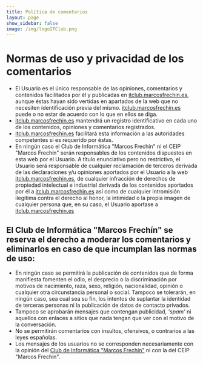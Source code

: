 ```yaml
---
title: Política de comentarios
layout: page
show_sidebar: false
image: /img/logoITClub.png
---
```


# Normas de uso y privacidad de los comentarios
- El Usuario es el único responsable de las opiniones, comentarios y contenidos facilitados por él y publicadas en [itclub.marcosfrechin.es](https://itclub.marcosfrechin.es/), aunque éstas hayan sido vertidas en apartados de la web que no necesiten identificación previa del mismo. [itclub.marcosfrechin.es](https://itclub.marcosfrechin.es/) puede o no estar de acuerdo con lo que en ellos se diga.
- [itclub.marcosfrechin.es](https://itclub.marcosfrechin.es/) mantendrá un registro identificativo en cada uno de los contenidos, opiniones y comentarios registrados.
- [itclub.marcosfrechin.es](https://itclub.marcosfrechin.es/) facilitará esta información a las autoridades competentes si es requerido por éstas.
- En ningún caso el Club de Informática "Marcos Frechín" ni el CEIP "Marcos Frechín" serán responsables de los contenidos dispuestos en esta web por el Usuario. A título enunciativo pero no restrictivo, el Usuario será responsable de cualquier reclamación de terceros derivada de las declaraciones y/u opiniones aportados por el Usuario a la web [itclub.marcosfrechin.es](https://itclub.marcosfrechin.es/), de cualquier infracción de derechos de propiedad intelectual e industrial derivada de los contenidos aportados por él a [itclub.marcosfrechin.es](https://itclub.marcosfrechin.es/) así como de cualquier intromisión ilegítima contra el derecho al honor, la intimidad o la propia imagen de cualquier persona que, en su caso, el Usuario aportase a [itclub.marcosfrechin.es](https://itclub.marcosfrechin.es/)

## El Club de Informática "Marcos Frechín" se reserva el derecho a moderar los comentarios y eliminarlos en caso de que incumplan las normas de uso:

- En ningún caso se permitirá la publicación de contenidos que de forma manifiesta fomenten el odio, el desprecio o la discriminación por motivos de nacimiento, raza, sexo, religión, nacionalidad, opinión o cualquier otra circunstancia personal o social. Tampoco se tolerarán, en ningún caso, sea cual sea su fin, los intentos de suplantar la identidad de terceras personas ni la publicación de datos de contacto privados.
- Tampoco se aprobarán mensajes que contengan publicidad, *'spam'* ni aquellos con enlaces a sitios que nada tengan que ver con el motivo de la conversación.
- No se permitirán comentarios con insultos, ofensivos, o contrarios a las leyes españolas.
- Los mensajes de los usuarios no se corresponden necesariamente con la opinión del [Club de Informática "Marcos Frechín"](/) ni con la del CEIP "Marcos Frechín".
